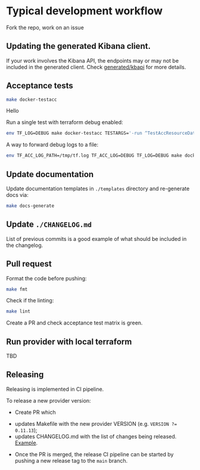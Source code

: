 # Typical development workflow

Fork the repo, work on an issue

## Updating the generated Kibana client.

If your work involves the Kibana API, the endpoints may or may not be included in the generated client.
Check [generated/kbapi](./generated/kbapi/) for more details.

## Acceptance tests

```bash
make docker-testacc
```

Hello

Run a single test with terraform debug enabled:
```bash
env TF_LOG=DEBUG make docker-testacc TESTARGS='-run ^TestAccResourceDataStreamLifecycle$$'
```

A way to forward debug logs to a file:
```bash
env TF_ACC_LOG_PATH=/tmp/tf.log TF_ACC_LOG=DEBUG TF_LOG=DEBUG make docker-testacc
```


## Update documentation

Update documentation templates in `./templates` directory and re-generate docs via:
```bash
make docs-generate
```

## Update `./CHANGELOG.md`

List of previous commits is a good example of what should be included in the changelog.


## Pull request

Format the code before pushing:
```bash
make fmt
```

Check if the linting:
```bash
make lint
```

Create a PR and check acceptance test matrix is green.

## Run provider with local terraform

TBD

## Releasing

Releasing is implemented in CI pipeline.

To release a new provider version:

* Create PR which
- updates Makefile with the new provider VERSION (e.g. `VERSION ?= 0.11.13`);
- updates CHANGELOG.md with the list of changes being released.
[Example](https://github.com/elastic/terraform-provider-elasticstack/commit/be866ebc918184e843dc1dd2f6e2e1b963da386d).

* Once the PR is merged, the release CI pipeline can be started by pushing a new release tag to the `main` branch.
